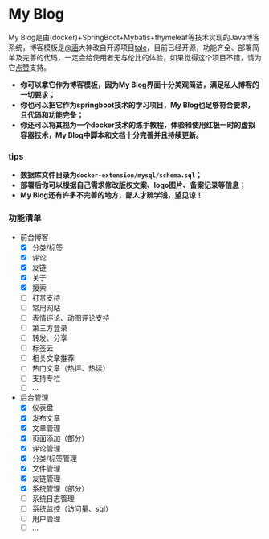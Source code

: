 # My Blog

My Blog是由(docker)+SpringBoot+Mybatis+thymeleaf等技术实现的Java博客系统，博客模板是[@涵](https://github.com/ZHENFENG13/My-Blog)大神改自开源项目[tale](https://github.com/otale/tale)，目前已经开源，功能齐全、部署简单及完善的代码，一定会给使用者无与伦比的体验，如果觉得这个项目不错，请为它[点赞](https://github.com/otale/tale)支持。

- **你可以拿它作为博客模板，因为My Blog界面十分美观简洁，满足私人博客的一切要求；**
- **你也可以把它作为springboot技术的学习项目，My Blog也足够符合要求，且代码和功能完备；**
- **你还可以将其视为一个docker技术的练手教程，体验和使用红极一时的虚拟容器技术，My Blog中脚本和文档十分完善并且持续更新。**

### tips

- **数据库文件目录为```docker-extension/mysql/schema.sql```；**
- **部署后你可以根据自己需求修改版权文案、logo图片、备案记录等信息；**
- **My Blog还有许多不完善的地方，鄙人才疏学浅，望见谅！**

### 功能清单
- 前台博客
  - [x] 分类/标签
  - [x] 评论
  - [x] 友链
  - [x] 关于
  - [x] 搜索
  - [ ] 打赏支持
  - [ ] 常用网站
  - [ ] 表情评论、动图评论支持
  - [ ] 第三方登录
  - [ ] 转发、分享
  - [ ] 标签云
  - [ ] 相关文章推荐
  - [ ] 热门文章（热评、热读） 
  - [ ] 支持专栏
  - [ ] ...
- 后台管理
  - [x] 仪表盘
  - [x] 发布文章
  - [x] 文章管理
  - [x] 页面添加（部分）
  - [x] 评论管理
  - [x] 分类/标签管理
  - [x] 文件管理
  - [x] 友链管理
  - [x] 系统管理（部分）
  - [ ] 系统日志管理
  - [ ] 系统监控（访问量、sql）
  - [ ] 用户管理
  - [ ] ...
